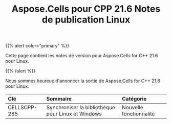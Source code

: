 ﻿---
title: Aspose.Cells pour CPP 21.6 Notes de publication Linux
type: docs
weight: 10
url: /fr/cpp/aspose-cells-for-cpp-21-6-release-notes-linux/
---
{{% alert color="primary" %}} 

Cette page contient les notes de version pour Aspose.Cells for C++ 21.6 pour Linux.

{{% /alert %}} 

Nous sommes heureux d'annoncer la sortie de Aspose.Cells for C++ 21.6 pour Linux.

|**Clé**|**Sommaire**|**Catégorie**|
|:- |:- |:- |
|CELLSCPP-285|Synchroniser la bibliothèque pour Linux et Windows|Nouvelle fonctionnalité|
